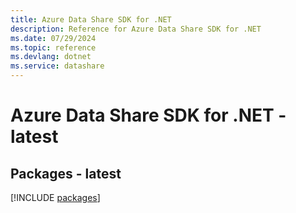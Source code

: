 ```yaml
---
title: Azure Data Share SDK for .NET
description: Reference for Azure Data Share SDK for .NET
ms.date: 07/29/2024
ms.topic: reference
ms.devlang: dotnet
ms.service: datashare
---
```

# Azure Data Share SDK for .NET - latest
## Packages - latest
[!INCLUDE [packages](data-share-index.md)]